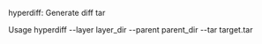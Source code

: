 hyperdiff:
Generate diff tar

Usage hyperdiff --layer layer_dir --parent parent_dir --tar target.tar
